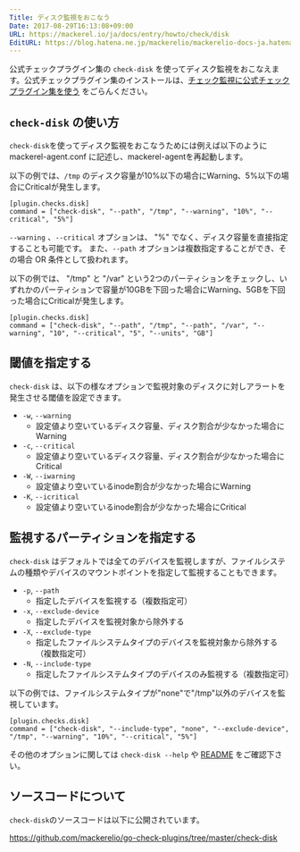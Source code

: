 ```yaml
---
Title: ディスク監視をおこなう
Date: 2017-08-29T16:13:08+09:00
URL: https://mackerel.io/ja/docs/entry/howto/check/disk
EditURL: https://blog.hatena.ne.jp/mackerelio/mackerelio-docs-ja.hatenablog.mackerel.io/atom/entry/8599973812293108124
---
```


公式チェックプラグイン集の `check-disk` を使ってディスク監視をおこなえます。公式チェックプラグイン集のインストールは、[チェック監視に公式チェックプラグイン集を使う](https://mackerel.io/ja/docs/entry/howto/mackerel-check-plugins) をごらんください。

## `check-disk` の使い方

`check-disk`を使ってディスク監視をおこなうためには例えば以下のように mackerel-agent.conf に記述し、mackerel-agentを再起動します。

以下の例では、`/tmp` のディスク容量が10%以下の場合にWarning、5%以下の場合にCriticalが発生します。

```config
[plugin.checks.disk]
command = ["check-disk", "--path", "/tmp", "--warning", "10%", "--critical", "5%"]
```

`--warning` 、`--critical` オプションは、 "%" でなく、ディスク容量を直接指定することも可能です。
また、`--path` オプションは複数指定することができ、その場合 OR 条件として扱われます。

以下の例では、 "/tmp" と "/var" という2つのパーティションをチェックし、いずれかのパーティションで容量が10GBを下回った場合にWarning、5GBを下回った場合にCriticalが発生します。

```config
[plugin.checks.disk]
command = ["check-disk", "--path", "/tmp", "--path", "/var", "--warning", "10", "--critical", "5", "--units", "GB"]
```

## 閾値を指定する

`check-disk` は、以下の様なオプションで監視対象のディスクに対しアラートを発生させる閾値を設定できます。

- `-w`, `--warning`
  - 設定値より空いているディスク容量、ディスク割合が少なかった場合にWarning
- `-c`, `--critical`
  - 設定値より空いているディスク容量、ディスク割合が少なかった場合にCritical
- `-W`, `--iwarning`
  - 設定値より空いているinode割合が少なかった場合にWarning
- `-K`, `--icritical`
  - 設定値より空いているinode割合が少なかった場合にCritical

## 監視するパーティションを指定する

`check-disk` はデフォルトでは全てのデバイスを監視しますが、ファイルシステムの種類やデバイスのマウントポイントを指定して監視することもできます。

- `-p`, `--path`
  - 指定したデバイスを監視する（複数指定可）
- `-x`, `--exclude-device`
  - 指定したデバイスを監視対象から除外する
- `-X`, `--exclude-type`
  - 指定したファイルシステムタイプのデバイスを監視対象から除外する（複数指定可）
- `-N`, `--include-type`
  - 指定したファイルシステムタイプのデバイスのみ監視する（複数指定可）

以下の例では、ファイルシステムタイプが"none"で"/tmp"以外のデバイスを監視しています。

```config
[plugin.checks.disk]
command = ["check-disk", "--include-type", "none", "--exclude-device", "/tmp", "--warning", "10%", "--critical", "5%"]
```

その他のオプションに関しては `check-disk --help` や [README](https://github.com/mackerelio/go-check-plugins/blob/master/check-disk/README.md) をご確認下さい。

## ソースコードについて

`check-disk`のソースコードは以下に公開されています。

<https://github.com/mackerelio/go-check-plugins/tree/master/check-disk>
